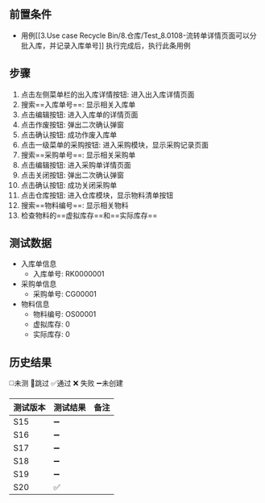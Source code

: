 
## 前置条件

- 用例[[3.Use case Recycle Bin/8.仓库/Test_8.0108-流转单详情页面可以分批入库，并记录入库单号]] 执行完成后，执行此条用例

## 步骤

1. 点击左侧菜单栏的出入库详情按钮: 进入出入库详情页面
2. 搜索==入库单号==: 显示相关入库单
3. 点击编辑按钮: 进入入库单的详情页面
4. 点击作废按钮: 弹出二次确认弹窗
5. 点击确认按钮: 成功作废入库单
6. 点击一级菜单的采购按钮: 进入采购模块，显示采购记录页面
7. 搜索==采购单号==: 显示相关采购单
8. 点击编辑按钮: 进入采购单详情页面
9. 点击关闭按钮: 弹出二次确认弹窗
10. 点击确认按钮: 成功关闭采购单
11. 点击仓库按钮: 进入仓库模块，显示物料清单按钮
12. 搜索==物料编号==: 显示相关物料
13. 检查物料的==虚拟库存==和==实际库存==

## 测试数据

- 入库单信息
	- 入库单号: RK0000001
- 采购单信息
	- 采购单号: CG00001
- 物料信息
	- 物料编号: OS00001
	- 虚拟库存: 0
	- 实际库存: 0

## 历史结果
 ◻️未测    🚫跳过     ✅通过    ❌ 失败    ➖未创建
  
| 测试版本 | 测试结果 | 备注 |
| ---- | ---- | ---- |
| S15 | ➖ |  |
| S16 | ➖ |  |
| S17 | ➖ |  |
| S18 | ➖ |  |
| S19 | ➖ |  |
| S20 | ✅ |  |
